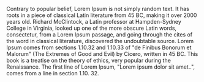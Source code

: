 Contrary to popular belief, Lorem Ipsum is not simply random text. It has roots in a piece of classical Latin
 literature from 45 BC, making it over 2000 years old. Richard McClintock, a Latin professor at Hampden-Sydney 
 College in Virginia, looked up one of the more obscure Latin words, consectetur, from a Lorem Ipsum passage, 
 and going through the cites of the word in classical literature, discovered the undoubtable source. Lorem 
 Ipsum comes from sections 1.10.32 and 1.10.33 of "de Finibus Bonorum et Malorum" (The Extremes of Good and 
 Evil) by Cicero, written in 45 BC. This book is a treatise on the theory of ethics, very popular during the 
 Renaissance. The first line of Lorem Ipsum, "Lorem ipsum dolor sit amet..", comes from a line in section 1.10.
 32.
 
